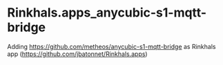 # Rinkhals.apps_anycubic-s1-mqtt-bridge
Adding https://github.com/metheos/anycubic-s1-mqtt-bridge as Rinkhals app (https://github.com/jbatonnet/Rinkhals.apps)

